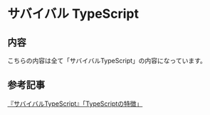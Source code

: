 # サバイバル TypeScript
## 内容
こちらの内容は全て「サバイバルTypeScript」の内容になっています。
## 参考記事
<a href="https://typescriptbook.jp/overview/features">『サバイバルTypeScript』「TypeScriptの特徴」</a>
